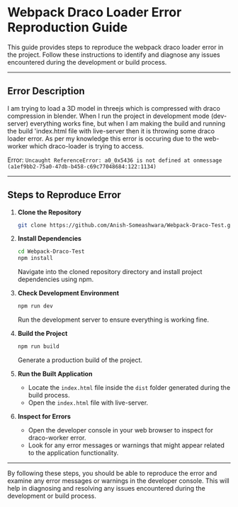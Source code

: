 # Webpack Draco Loader Error Reproduction Guide
This guide provides steps to reproduce the webpack draco loader error in the project. Follow these instructions to identify and diagnose any issues encountered during the development or build process.


***
## Error Description
I am trying to load a 3D model in threejs which is compressed with draco compression in blender. When I run the project in development mode (dev-server) everything works fine, but when I am making the build and running the build 'index.html file with live-server then it is throwing some draco loader error. 
As per my knowledge this error is occuring due to the web-worker which draco-loader is trying to access.

Error:
``Uncaught ReferenceError: a0_0x5436 is not defined
at onmessage (a1ef9bb2-75a0-47db-b458-c69c77048684:122:1134)``

***

## Steps to Reproduce Error

1. **Clone the Repository**
    ```bash
    git clone https://github.com/Anish-Someashwara/Webpack-Draco-Test.git
    ```
    

2. **Install Dependencies**
    ```bash
    cd Webpack-Draco-Test
    npm install
    ```
    Navigate into the cloned repository directory and install project dependencies using npm.

3. **Check Development Environment**
    ```bash
    npm run dev
    ```
    Run the development server to ensure everything is working fine.

4. **Build the Project**
    ```bash
    npm run build
    ```
    Generate a production build of the project.

5. **Run the Built Application**
    - Locate the `index.html` file inside the `dist` folder generated during the build process.
    - Open the `index.html` file with live-server.

6. **Inspect for Errors**
    - Open the developer console in your web browser to inspect for draco-worker error.
    - Look for any error messages or warnings that might appear related to the application functionality.

***
By following these steps, you should be able to reproduce the error and examine any error messages or warnings in the developer console. This will help in diagnosing and resolving any issues encountered during the development or build process.
